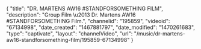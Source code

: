 {
    "title": "DR. MARTENS AW16 #STANDFORSOMETHING FILM",
    "description": "Group Film \u2013 Dr. Martens AW16 #STANDFORSOMETHING Film.",
    "channelid": "195859",
    "videoid": "67134998",
    "date_created": "1467881797",
    "date_modified": "1470261683",
    "type": "captivate",
    "layout": "channelVideo",
    "url": "\/music\/dr-martens-aw16-standforsomething-film\/195859-67134998"
}